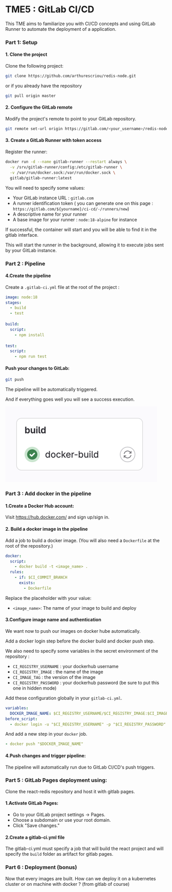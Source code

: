 # TME5 : GitLab CI/CD

This TME aims to familiarize you with CI/CD concepts and using GitLab Runner to automate the deployment of a application.

### Part 1: Setup

#### 1. Clone the project

Clone the following project:

```bash
git clone https://github.com/arthurescriou/redis-node.git
```

or if you already have the repository

```bash
git pull origin master
```

#### 2. Configure the GitLab remote

Modify the project's remote to point to your GitLab repository.

```bash
git remote set-url origin https://gitlab.com/<your_username>/redis-node.git
```

#### 3. Create a GitLab Runner with token access

Register the runner:

```bash
docker run -d --name gitlab-runner --restart always \
  -v /srv/gitlab-runner/config:/etc/gitlab-runner \
  -v /var/run/docker.sock:/var/run/docker.sock \
  gitlab/gitlab-runner:latest
```

You will need to specify some values:

- Your GitLab instance URL : `gitlab.com`
- A runner identification token ( you can generate one on this page : `https://gitlab.com/${yourname}/ci-cd/-/runners/new`)
- A descriptive name for your runner
- A base image for your runner : `node:18-alpine` for instance

If successful, the container will start and you will be able to find it in the gitlab interface.

This will start the runner in the background, allowing it to execute jobs sent by your GitLab instance.

### Part 2 : Pipeline

#### 4.Create the pipeline

Create a `.gitlab-ci.yml` file at the root of the project :

```yml
image: node:18
stages:
  - build
  - test

build:
  script:
    - npm install

test:
  script:
    - npm run test
```

#### Push your changes to GitLab:

```bash
git push
```

The pipeline will be automatically triggered.

And if everything goes well you will see a success execution.

<img src="img/ciok.png"/>

### Part 3 : Add docker in the pipeline

#### 1.Create a Docker Hub account:

Visit https://hub.docker.com/ and sign up/sign in.

#### 2. Build a docker image in the pipeline

Add a job to build a docker image. (You will also need a `Dockerfile` at the root of the repository.)

```yml
docker:
  script:
    - docker build -t <image_name> .
  rules:
    - if: $CI_COMMIT_BRANCH
      exists:
        - Dockerfile
```

Replace the placeholder with your value:

- `<image_name>`: The name of your image to build and deploy

#### 3.Configure image name and authentication

We want now to push our images on docker hube automatically.

Add a docker login step before the docker build and docker push step.

We also need to specify some variables in the secret environment of the repository :

- `CI_REGISTRY_USERNAME` : your dockerhub username
- `CI_REGISTRY_IMAGE` : the name of the image
- `CI_IMAGE_TAG` : the version of the image
- `CI_REGISTRY_PASSWORD` : your dockerhub password (be sure to put this one in hidden mode)

Add these configuration globally in your `gitlab-ci.yml`.

```yml
variables:
  DOCKER_IMAGE_NAME: $CI_REGISTRY_USERNAME/$CI_REGISTRY_IMAGE:$CI_IMAGE_TAG
before_script:
  - docker login -u "$CI_REGISTRY_USERNAME" -p "$CI_REGISTRY_PASSWORD"
```

And add a new step in your `docker` job.

```yml
- docker push "$DOCKER_IMAGE_NAME"
```

#### 4.Push changes and trigger pipeline:

The pipeline will automatically run due to GitLab CI/CD's push triggers.

### Part 5 : GitLab Pages deployment using:

Clone the react-redis repository and host it with gitlab pages.

#### 1.Activate GitLab Pages:

- Go to your GitLab project settings -> Pages.
- Choose a subdomain or use your root domain.
- Click "Save changes."

#### 2.Create a gitlab-ci.yml file

The gitlab-ci.yml must specify a job that will build the react project and will specify the `build` folder as artifact for gitlab pages.

### Part 6 : Deployment (bonus)

Now that every images are built. How can we deploy it on a kubernetes cluster or on machine with docker ? (from gitlab of course)
